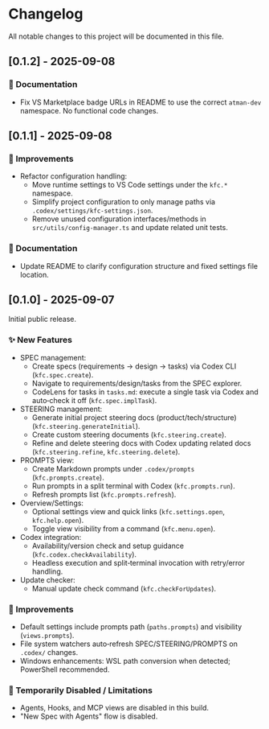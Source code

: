 # Changelog

All notable changes to this project will be documented in this file.

## [0.1.2] - 2025-09-08

### 📝 Documentation

- Fix VS Marketplace badge URLs in README to use the correct `atman-dev` namespace. No functional code changes.

## [0.1.1] - 2025-09-08

### 🔧 Improvements

- Refactor configuration handling:
  - Move runtime settings to VS Code settings under the `kfc.*` namespace.
  - Simplify project configuration to only manage paths via `.codex/settings/kfc-settings.json`.
  - Remove unused configuration interfaces/methods in `src/utils/config-manager.ts` and update related unit tests.

### 📝 Documentation

- Update README to clarify configuration structure and fixed settings file location.

## [0.1.0] - 2025-09-07

Initial public release.

### ✨ New Features

- SPEC management:
  - Create specs (requirements → design → tasks) via Codex CLI (`kfc.spec.create`).
  - Navigate to requirements/design/tasks from the SPEC explorer.
  - CodeLens for tasks in `tasks.md`: execute a single task via Codex and auto‑check it off (`kfc.spec.implTask`).
- STEERING management:
  - Generate initial project steering docs (product/tech/structure) (`kfc.steering.generateInitial`).
  - Create custom steering documents (`kfc.steering.create`).
  - Refine and delete steering docs with Codex updating related docs (`kfc.steering.refine`, `kfc.steering.delete`).
- PROMPTS view:
  - Create Markdown prompts under `.codex/prompts` (`kfc.prompts.create`).
  - Run prompts in a split terminal with Codex (`kfc.prompts.run`).
  - Refresh prompts list (`kfc.prompts.refresh`).
- Overview/Settings:
  - Optional settings view and quick links (`kfc.settings.open`, `kfc.help.open`).
  - Toggle view visibility from a command (`kfc.menu.open`).
- Codex integration:
  - Availability/version check and setup guidance (`kfc.codex.checkAvailability`).
  - Headless execution and split‑terminal invocation with retry/error handling.
- Update checker:
  - Manual update check command (`kfc.checkForUpdates`).

### 🔧 Improvements

- Default settings include prompts path (`paths.prompts`) and visibility (`views.prompts`).
- File system watchers auto‑refresh SPEC/STEERING/PROMPTS on `.codex/` changes.
- Windows enhancements: WSL path conversion when detected; PowerShell recommended.

### 🚫 Temporarily Disabled / Limitations

- Agents, Hooks, and MCP views are disabled in this build.
- "New Spec with Agents" flow is disabled.
